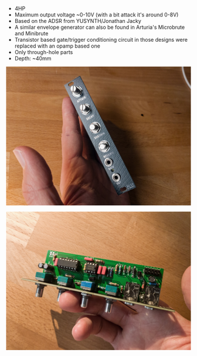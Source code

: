 * 4HP
* Maximum output voltage ~0-10V (with a bit attack it's around 0-8V)
* Based on the ADSR from YUSYNTH/Jonathan Jacky
* A similar envelope generator can also be found in Arturia's Microbrute and Minibrute
* Transistor based gate/trigger conditioning circuit in those designs were replaced with an opamp based one
* Only through-hole parts
* Depth: ~40mm

![example build](https://github.com/diysynth/EURORACK-MODULES/blob/main/ADSR%20(4HP)/ADSR1.jpg)

![example build](https://github.com/diysynth/EURORACK-MODULES/blob/main/ADSR%20(4HP)/ADSR2.jpg)
